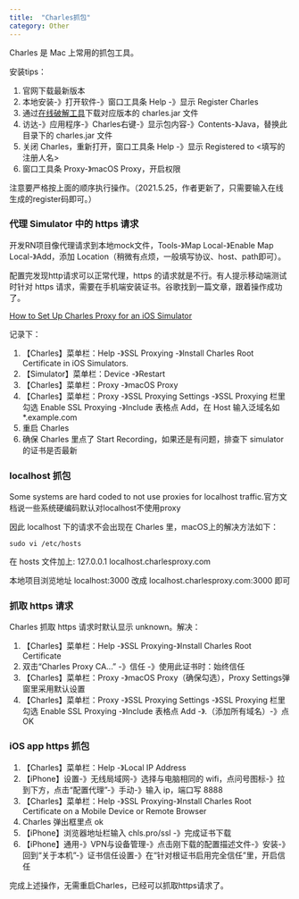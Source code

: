 ```yaml
---
title:  "Charles抓包"
category: Other
---
```

Charles 是 Mac 上常用的抓包工具。

安装tips：

1. 官网下载最新版本
2. 本地安装-》打开软件-》窗口工具条 Help -》显示 Register Charles
3. 通过[在线破解工具](https://zzzmode.com/mytools/charles/)下载对应版本的 charles.jar 文件
4. 访达-》应用程序-》Charles右键-》显示包内容-》Contents-》Java，替换此目录下的 charles.jar 文件
5. 关闭 Charles，重新打开，窗口工具条 Help -》显示 Registered to <填写的注册人名>
6. 窗口工具条 Proxy-》macOS Proxy，开启权限

<!--more-->

注意要严格按上面的顺序执行操作。（2021.5.25，作者更新了，只需要输入在线生成的register码即可。）

### 代理 Simulator 中的 https 请求

开发RN项目像代理请求到本地mock文件，Tools-》Map Local-》Enable Map Local-》Add，添加 Location（稍微有点烦，一般填写协议、host、path即可）。

配置完发现http请求可以正常代理，https 的请求就是不行。有人提示移动端测试时针对 https 请求，需要在手机端安装证书。谷歌找到一篇文章，跟着操作成功了。

[How to Set Up Charles Proxy for an iOS Simulator](https://www.detroitlabs.com/blog/2018/05/01/how-to-set-up-charles-proxy-for-an-ios-simulator/)

记录下：

1. 【Charles】菜单栏：Help -》SSL Proxying -》Install Charles Root Certificate in iOS Simulators.
2. 【Simulator】菜单栏：Device -》Restart
3. 【Charles】菜单栏：Proxy -》macOS Proxy
4. 【Charles】菜单栏：Proxy -》SSL Proxying Settings -》SSL Proxying 栏里勾选 Enable SSL Proxying -》Include 表格点 Add，在 Host 输入泛域名如 *.example.com
5. 重启 Charles
6. 确保 Charles 里点了 Start Recording，如果还是有问题，排查下 simulator 的证书是否最新

### localhost 抓包

Some systems are hard coded to not use proxies for localhost traffic.官方文档说一些系统硬编码默认对localhost不使用proxy

因此 localhost 下的请求不会出现在 Charles 里，macOS上的解决方法如下：

```shell
sudo vi /etc/hosts
```
在 hosts 文件加上: 127.0.0.1 localhost.charlesproxy.com

本地项目浏览地址 localhost:3000 改成 localhost.charlesproxy.com:3000 即可

### 抓取 https 请求

Charles 抓取 https 请求时默认显示 unknown。解决：

1. 【Charles】菜单栏：Help -》SSL Proxying-》Install Charles Root Certificate
2. 双击“Charles Proxy CA...” -》信任 -》使用此证书时：始终信任
3. 【Charles】菜单栏：Proxy -》macOS Proxy（确保勾选），Proxy Settings弹窗里采用默认设置
4. 【Charles】菜单栏：Proxy -》SSL Proxying Settings -》SSL Proxying 栏里勾选 Enable SSL Proxying -》Include 表格点 Add -》*.*（添加所有域名）-》点 OK

### iOS app https 抓包

1. 【Charles】菜单栏：Help -》Local IP Address
2. 【iPhone】设置-》无线局域网-》选择与电脑相同的 wifi，点问号图标-》拉到下方，点击“配置代理”-》手动-》输入 ip，端口写 8888
3. 【Charles】菜单栏：Help -》SSL Proxying-》Install Charles Root Certificate on a Mobile Device or Remote Browser
4. Charles 弹出框里点 ok
5. 【iPhone】浏览器地址栏输入 chls.pro/ssl -》完成证书下载
6. 【iPhone】通用-》VPN与设备管理-》点击刚下载的配置描述文件-》安装-》回到“关于本机”-》证书信任设置-》在“针对根证书启用完全信任”里，开启信任

完成上述操作，无需重启Charles，已经可以抓取https请求了。


